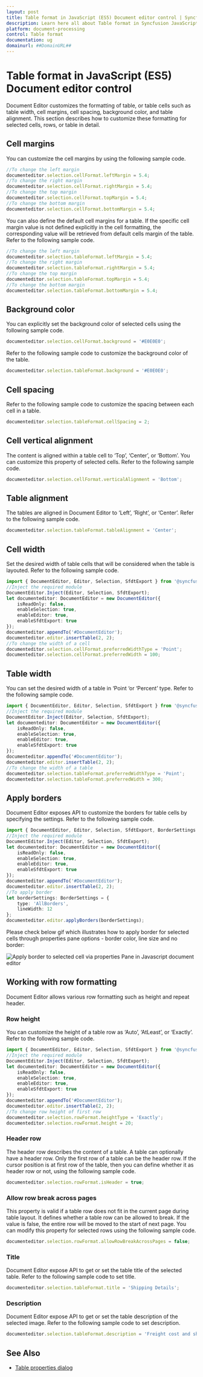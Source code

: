 ```yaml
---
layout: post
title: Table format in JavaScript (ES5) Document editor control | Syncfusion
description: Learn here all about Table format in Syncfusion JavaScript (ES5) Document editor control of Syncfusion Essential JS 2 and more.
platform: document-processing
control: Table format 
documentation: ug
domainurl: ##DomainURL##
---
```


# Table format in JavaScript (ES5) Document editor control

Document Editor customizes the formatting of table, or table cells such as table width, cell margins, cell spacing, background color, and table alignment. This section describes how to customize these formatting for selected cells, rows, or table in detail.

## Cell margins

You can customize the cell margins by using the following sample code.

```ts
//To change the left margin
documenteditor.selection.cellFormat.leftMargin = 5.4;
//To change the right margin
documenteditor.selection.cellFormat.rightMargin = 5.4;
//To change the top margin
documenteditor.selection.cellFormat.topMargin = 5.4;
//To change the bottom margin
documenteditor.selection.cellFormat.bottomMargin = 5.4;
```

You can also define the default cell margins for a table. If the specific cell margin value is not defined explicitly in the cell formatting, the corresponding value will be retrieved from default cells margin of the table. Refer to the following sample code.

```ts
//To change the left margin
documenteditor.selection.tableFormat.leftMargin = 5.4;
//To change the right margin
documenteditor.selection.tableFormat.rightMargin = 5.4;
//To change the top margin
documenteditor.selection.tableFormat.topMargin = 5.4;
//To change the bottom margin
documenteditor.selection.tableFormat.bottomMargin = 5.4;
```

## Background color

You can explicitly set the background color of selected cells using the following sample code.

```ts
documenteditor.selection.cellFormat.background = '#E0E0E0';
```

Refer to the following sample code to customize the background color of the table.

```ts
documenteditor.selection.tableFormat.background = '#E0E0E0';
```

## Cell spacing

Refer to the following sample code to customize the spacing between each cell in a table.

```ts
documenteditor.selection.tableFormat.cellSpacing = 2;
```

## Cell vertical alignment

The content is aligned within a table cell to ‘Top’, ‘Center’, or ‘Bottom’. You can customize this property of selected cells. Refer to the following sample code.

```ts
documenteditor.selection.cellFormat.verticalAlignment = 'Bottom';
```

## Table alignment

The tables are aligned in Document Editor to ‘Left’, ‘Right’, or ‘Center’. Refer to the following sample code.

```ts
documenteditor.selection.tableFormat.tableAlignment = 'Center';
```

## Cell width

Set the desired width of table cells that will be considered when the table is layouted. Refer to the following sample code.

```ts
import { DocumentEditor, Editor, Selection, SfdtExport } from '@syncfusion/ej2-documenteditor';
//Inject the required module
DocumentEditor.Inject(Editor, Selection, SfdtExport);
let documenteditor: DocumentEditor = new DocumentEditor({
    isReadOnly: false,
    enableSelection: true,
    enableEditor: true,
    enableSfdtExport: true
});
documenteditor.appendTo('#DocumentEditor');
documenteditor.editor.insertTable(2, 2);
//To change the width of a cell
documenteditor.selection.cellFormat.preferredWidthType = 'Point';
documenteditor.selection.cellFormat.preferredWidth = 100;
```

## Table width

You can set the desired width of a table in ‘Point ‘or ‘Percent’ type. Refer to the following sample code.

```ts
import { DocumentEditor, Editor, Selection, SfdtExport } from '@syncfusion/ej2-documenteditor';
//Inject the required module
DocumentEditor.Inject(Editor, Selection, SfdtExport);
let documenteditor: DocumentEditor = new DocumentEditor({
    isReadOnly: false,
    enableSelection: true,
    enableEditor: true,
    enableSfdtExport: true
});
documenteditor.appendTo('#DocumentEditor');
documenteditor.editor.insertTable(2, 2);
//To change the width of a table
documenteditor.selection.tableFormat.preferredWidthType = 'Point';
documenteditor.selection.tableFormat.preferredWidth = 300;
```

## Apply borders

Document Editor exposes API to customize the borders for table cells by specifying the settings. Refer to the following sample code.

```ts
import { DocumentEditor, Editor, Selection, SfdtExport, BorderSettings } from '@syncfusion/ej2-documenteditor';
//Inject the required module
DocumentEditor.Inject(Editor, Selection, SfdtExport);
let documenteditor: DocumentEditor = new DocumentEditor({
    isReadOnly: false,
    enableSelection: true,
    enableEditor: true,
    enableSfdtExport: true
});
documenteditor.appendTo('#DocumentEditor');
documenteditor.editor.insertTable(2, 2);
//To apply border
let borderSettings: BorderSettings = {
    type: 'AllBorders',
    lineWidth: 12
};
documenteditor.editor.applyBorders(borderSettings);
```

Please check below gif which illustrates how to apply border for selected cells through properties pane options - border color, line size and no border:

![Apply border to selected cell via properties Pane in Javascript document editor](images/ApplyBorderToSelectedCell_viaPropertiesPane.gif)

## Working with row formatting

Document Editor allows various row formatting such as height and repeat header.

### Row height

You can customize the height of a table row as ‘Auto’, ‘AtLeast’, or ‘Exactly’. Refer to the following sample code.

```ts
import { DocumentEditor, Editor, Selection, SfdtExport } from '@syncfusion/ej2-documenteditor';
//Inject the required module
DocumentEditor.Inject(Editor, Selection, SfdtExport);
let documenteditor: DocumentEditor = new DocumentEditor({
    isReadOnly: false,
    enableSelection: true,
    enableEditor: true,
    enableSfdtExport: true
});
documenteditor.appendTo('#DocumentEditor');
documenteditor.editor.insertTable(2, 2);
//To change row height of first row
documenteditor.selection.rowFormat.heightType = 'Exactly';
documenteditor.selection.rowFormat.height = 20;
```

### Header row

The header row describes the content of a table. A table can optionally have a header row. Only the first row of a table can be the header row. If the cursor position is at first row of the table, then you can define whether it as header row or not, using the following sample code.

```ts
documenteditor.selection.rowFormat.isHeader = true;
```

### Allow row break across pages

This property is valid if a table row does not fit in the current page during table layout. It defines whether a table row can be allowed to break. If the value is false, the entire row will be moved to the start of next page. You can modify this property for selected rows using the following sample code.

```ts
documenteditor.selection.rowFormat.allowRowBreakAcrossPages = false;
```

### Title

Document Editor expose API to get or set the table title of the selected table. Refer to the following sample code to set title.

```ts
documenteditor.selection.tableFormat.title = 'Shipping Details';
```

### Description

Document Editor expose API to get or set the table description of the selected image. Refer to the following sample code to set description.

```ts
documenteditor.selection.tableFormat.description = 'Freight cost and shipping details';
```

## See Also

* [Table properties dialog](./dialog#table-properties-dialog)
